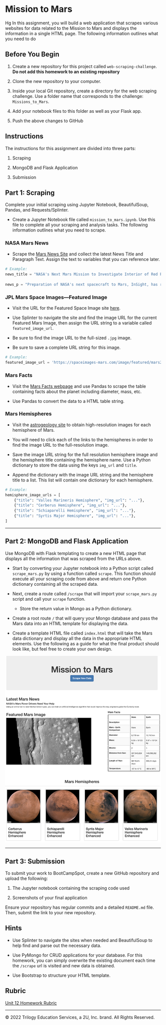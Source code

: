 # Mission to Mars
Hg
In this assignment, you will build a web application that scrapes various websites for data related to the Mission to Mars and displays the information in a single HTML page. The following information outlines what you need to do

## Before You Begin

1. Create a new repository for this project called `web-scraping-challenge`. **Do not add this homework to an existing repository**

2. Clone the new repository to your computer.

3. Inside your local Git repository, create a directory for the web scraping challenge. Use a folder name that corresponds to the challenge: `Missions_to_Mars`.

4. Add your notebook files to this folder as well as your Flask app.

5. Push the above changes to GitHub

## Instructions

The instructions for this assignment are divided into three parts:

1. Scraping

2. MongoDB and Flask Application

3. Submission

## Part 1: Scraping

Complete your initial scraping using Jupyter Notebook, BeautifulSoup, Pandas, and Requests/Splinter.

- Create a Jupyter Notebook file called `mission_to_mars.ipynb`. Use this file to complete all your scraping and analysis tasks. The following information outlines what you need to scrape.

### NASA Mars News

- Scrape the [Mars News Site](https://redplanetscience.com/) and collect the latest News Title and Paragraph Text. Assign the text to variables that you can reference later.

```python
# Example:
news_title = "NASA's Next Mars Mission to Investigate Interior of Red Planet"

news_p = "Preparation of NASA's next spacecraft to Mars, InSight, has ramped up this summer, on course for launch next May from Vandenberg Air Force Base in central California -- the first interplanetary launch in history from America's West Coast."
```

### JPL Mars Space Images—Featured Image

- Visit the URL for the Featured Space Image site [here](https://spaceimages-mars.com).

- Use Splinter to navigate the site and find the image URL for the current Featured Mars Image, then assign the URL string to a variable called `featured_image_url`.

- Be sure to find the image URL to the full-sized `.jpg` image.

- Be sure to save a complete URL string for this image.

```python
# Example:
featured_image_url = 'https://spaceimages-mars.com/image/featured/mars2.jpg'
```

### Mars Facts

- Visit the [Mars Facts webpage](https://galaxyfacts-mars.com) and use Pandas to scrape the table containing facts about the planet including diameter, mass, etc.

- Use Pandas to convert the data to a HTML table string.

### Mars Hemispheres

- Visit the [astrogeology site](https://marshemispheres.com/) to obtain high-resolution images for each hemisphere of Mars.

- You will need to click each of the links to the hemispheres in order to find the image URL to the full-resolution image.

- Save the image URL string for the full resolution hemisphere image and the hemisphere title containing the hemisphere name. Use a Python dictionary to store the data using the keys `img_url` and `title`.

- Append the dictionary with the image URL string and the hemisphere title to a list. This list will contain one dictionary for each hemisphere.

```python
# Example:
hemisphere_image_urls = [
    {"title": "Valles Marineris Hemisphere", "img_url": "..."},
    {"title": "Cerberus Hemisphere", "img_url": "..."},
    {"title": "Schiaparelli Hemisphere", "img_url": "..."},
    {"title": "Syrtis Major Hemisphere", "img_url": "..."},
]
```

---

## Part 2: MongoDB and Flask Application

Use MongoDB with Flask templating to create a new HTML page that displays all the information that was scraped from the URLs above.

- Start by converting your Jupyter notebook into a Python script called `scrape_mars.py` by using a function called `scrape`. This function should execute all your scraping code from above and return one Python dictionary containing all the scraped data.

- Next, create a route called `/scrape` that will import your `scrape_mars.py` script and call your `scrape` function.

  - Store the return value in Mongo as a Python dictionary.

- Create a root route `/` that will query your Mongo database and pass the Mars data into an HTML template for displaying the data.

- Create a template HTML file called `index.html` that will take the Mars data dictionary and display all the data in the appropriate HTML elements. Use the following as a guide for what the final product should look like, but feel free to create your own design.

![final_app_part1.png](Images/final_app.png)

---

## Part 3: Submission

To submit your work to BootCampSpot, create a new GitHub repository and upload the following:

1. The Jupyter notebook containing the scraping code used

2. Screenshots of your final application

Ensure your repository has regular commits and a detailed `README.md` file. Then, submit the link to your new repository.

## Hints

- Use Splinter to navigate the sites when needed and BeautifulSoup to help find and parse out the necessary data.

- Use PyMongo for CRUD applications for your database. For this homework, you can simply overwrite the existing document each time the `/scrape` url is visited and new data is obtained.

- Use Bootstrap to structure your HTML template.

## Rubric

[Unit 12 Homework Rubric](https://docs.google.com/document/d/1paGEIFS5yp2VQu6G8F45B4uj1t1t29zL73KEQrD0xpo/edit?usp=sharing)

---

© 2022 Trilogy Education Services, a 2U, Inc. brand. All Rights Reserved.
